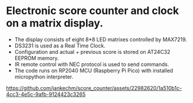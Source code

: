 # Electronic score counter and clock on a matrix display.
- The display consists of eight 8*8 LED matrixes controlled by MAX7219.
- DS3231 is used as a Real Time Clock.
- Configuration and actual + previous score is stored on AT24C32 EEPROM memory.
- IR remote control with NEC protocol is used to send commands.
- The code runs on RP2040 MCU (Raspberry Pi Pico) with installed micropython interpreter.



https://github.com/jankechm/score_counter/assets/22982620/1a510b1c-4cc3-4e5c-9afb-9124423c3265

